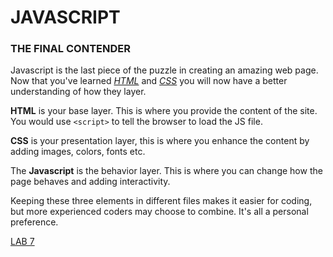 # JAVASCRIPT
### THE FINAL CONTENDER

Javascript is the last piece of the puzzle in creating an amazing web page. Now that you've learned *[HTML](https://rtruneh.github.io/reading-notes/Designing.html)* and *[CSS](https://rtruneh.github.io/reading-notes/chapter11.html)* you will now have a better understanding of how they layer. 

**HTML** is your base layer. This is where you provide the content of the site. You would use `<script>` to tell the browser to load the JS file. 

**CSS** is your presentation layer, this is where you enhance the content by adding images, colors, fonts etc. 

The **Javascript** is the behavior layer. This is where you can change how the page behaves and adding interactivity. 

Keeping these three elements in different files makes it easier for coding, but more experienced coders may choose to combine. It's all a personal preference. 

[LAB 7](jslab7.md)
